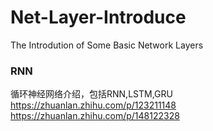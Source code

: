 # Net-Layer-Introduce
The Introdution of Some Basic Network Layers

### RNN
循环神经网络介绍，包括RNN,LSTM,GRU  
https://zhuanlan.zhihu.com/p/123211148  
https://zhuanlan.zhihu.com/p/148122328  
